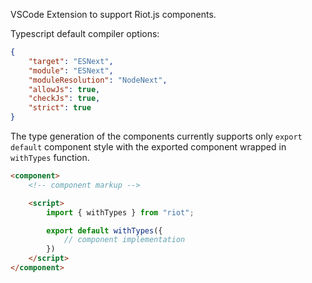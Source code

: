 VSCode Extension to support Riot.js components.

Typescript default compiler options:
```json
{
    "target": "ESNext",
    "module": "ESNext",
    "moduleResolution": "NodeNext",
    "allowJs": true,
    "checkJs": true,
    "strict": true
}
```

The type generation of the components currently supports only `export default` component style with the exported component wrapped in `withTypes` function.

```html
<component>
    <!-- component markup -->

    <script>
        import { withTypes } from "riot";

        export default withTypes({
            // component implementation
        })
    </script>
</component>
```